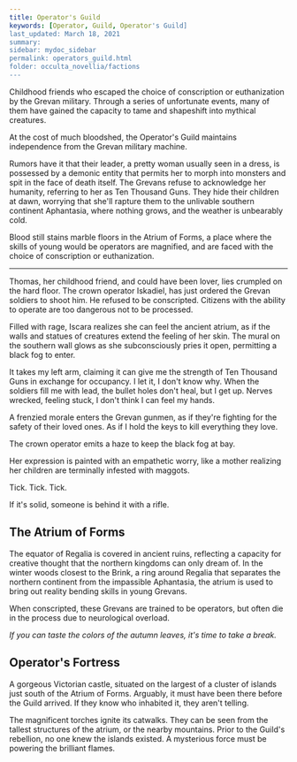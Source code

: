 ```yaml
---
title: Operator's Guild
keywords: [Operator, Guild, Operator's Guild]
last_updated: March 18, 2021
summary: 
sidebar: mydoc_sidebar
permalink: operators_guild.html
folder: occulta_novellia/factions
---
```


Childhood friends who escaped the choice of conscription or euthanization by the Grevan military. Through a series of unfortunate events, many of them have gained the capacity to tame and shapeshift into mythical creatures.

At the cost of much bloodshed, the Operator's Guild maintains independence from the Grevan military machine.

Rumors have it that their leader, a pretty woman usually seen in a dress, is possessed by a demonic entity that permits her to morph into monsters and spit in the face of death itself. The Grevans refuse to acknowledge her humanity, referring to her as Ten Thousand Guns. They hide their children at dawn, worrying that she'll rapture them to the unlivable southern continent Aphantasia, where nothing grows, and the weather is unbearably cold.

Blood still stains marble floors in the Atrium of Forms, a place where the skills of young would be operators are magnified, and are faced with the choice of conscription or euthanization.

---

Thomas, her childhood friend, and could have been lover, lies crumpled on the hard floor. The crown operator Iskadiel, has just ordered the Grevan soldiers to shoot him. He refused to be conscripted. Citizens with the ability to operate are too dangerous not to be processed.

Filled with rage, Iscara realizes she can feel the ancient atrium, as if the walls and statues of creatures extend the feeling of her skin. The mural on the southern wall glows as she subconsciously pries it open, permitting a black fog to enter.

It takes my left arm, claiming it can give me the strength of Ten Thousand Guns in exchange for occupancy. I let it, I don't know why. When the soldiers fill me with lead, the bullet holes don't heal, but I get up. Nerves wrecked, feeling stuck, I don't think I can feel my hands.

A frenzied morale enters the Grevan gunmen, as if they're fighting for the safety of their loved ones. As if I hold the keys to kill everything they love.

The crown operator emits a haze to keep the black fog at bay.

Her expression is painted with an empathetic worry, like a mother realizing her children are  terminally infested with maggots.

Tick. Tick. Tick.

If it's solid, someone is behind it with a rifle.

## The Atrium of Forms

The equator of Regalia is covered in ancient ruins, reflecting a capacity for creative thought that the northern kingdoms can only dream of. In the winter woods closest to the Brink, a ring around Regalia that separates the northern continent from the impassible Aphantasia, the atrium is used to bring out reality bending skills in young Grevans.

When conscripted, these Grevans are trained to be operators, but often die in the process due to neurological overload.

*If you can taste the colors of the autumn leaves, it's time to take a break.*

## Operator's Fortress

A gorgeous Victorian castle, situated on the largest of a cluster of islands just south of the Atrium of Forms. Arguably, it must have been there before the Guild arrived. If they know who inhabited it, they aren't telling.

The magnificent torches ignite its catwalks. They can be seen from the tallest structures of the atrium, or the nearby mountains. Prior to the Guild's rebellion, no one knew the islands existed. A mysterious force must be powering the brilliant flames.
